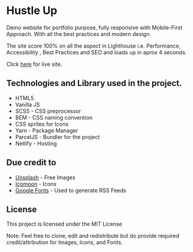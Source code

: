 # Hustle Up

Demo website for portfolio purpose, fully responsive with  Mobile-First Approach. With all the best practices and modern design.

The site score 100% on all the aspect in Lighthouse i.e. Performance, Accessibility , Best Practices and SEO and loads up in aprox 4 seconds.

Click [here](https://priceless-yalow-cc2ab3.netlify.com/) for live site.

## Technologies and Library used in the project.

* HTML5
* Vanilla JS
* SCSS - CSS preprocessor
* BEM - CSS naming convention
* CSS sprites for Icons
* Yarn - Package Manager
* ParcelJS - Bundler for the project
* Netlify - Hosting


## Due credit to

* [Unsplash](https://unsplash.com/) - Free Images
* [Icomoon](https://icomoon.io/) - Icons
* [Google Fonts](https://fonts.google.com/) - Used to generate RSS Feeds


## License

This project is licensed under the MIT License


Note: Feel free to clone, edit and redistribute but do provide required credit/attribution for Images, Icons, and Fonts.